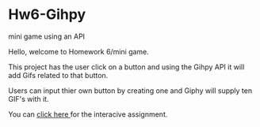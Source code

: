 # Hw6-Gihpy
mini game using an API


Hello, welcome to Homework 6/mini game. 


This project has the user click on a button and using the Gihpy API it will add Gifs related to that button. 

Users can input thier own button by creating one and Giphy will supply ten GIF's with it.

You can  <a href="Hw6-Gihpy/index.html"> click here </a> for the interacive assignment. 